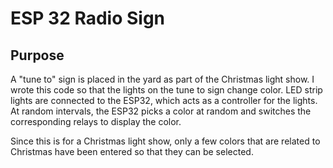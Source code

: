 # ESP 32 Radio Sign

## Purpose

A "tune to" sign is placed in the yard as part of the Christmas light show. I wrote this code 
so that the lights on the tune to sign change color. LED strip lights are connected to the ESP32, 
which acts as a controller for the lights. At random intervals, the ESP32 picks a color at random and 
switches the corresponding relays to display the color.

Since this is for a Christmas light show, only a few colors that are related to Christmas have been 
entered so that they can be selected.
